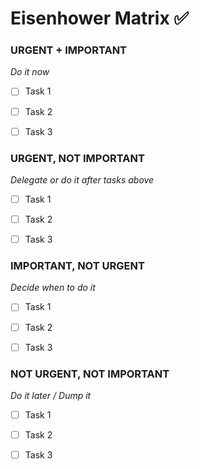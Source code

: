 # Eisenhower Matrix &#x2705;


### URGENT + IMPORTANT

*Do it now*

- [ ] Task 1

- [ ] Task 2

- [ ] Task 3


### URGENT, NOT IMPORTANT

*Delegate or do it after tasks above*

- [ ] Task 1

- [ ] Task 2

- [ ] Task 3


### IMPORTANT, NOT URGENT

*Decide when to do it*

- [ ] Task 1

- [ ] Task 2

- [ ] Task 3


### NOT URGENT, NOT IMPORTANT

*Do it later / Dump it*

- [ ] Task 1

- [ ] Task 2

- [ ] Task 3


